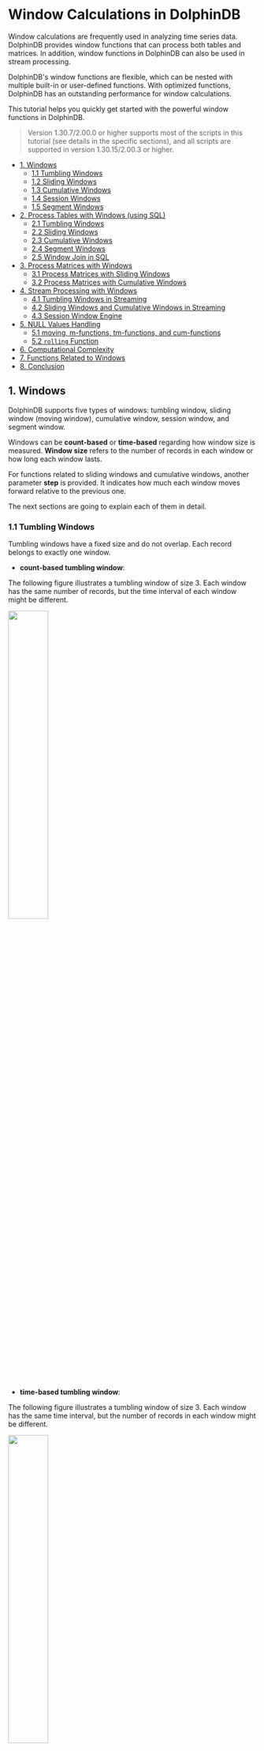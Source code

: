# Window Calculations in DolphinDB

Window calculations are frequently used in analyzing time series data. DolphinDB provides window functions that can process both tables and matrices. In addition, window functions in DolphinDB can also be used in stream processing.

DolphinDB's window functions are flexible, which can be nested with multiple built-in or user-defined functions. With optimized functions, DolphinDB has an outstanding performance for window calculations. 

This tutorial helps you quickly get started with the powerful window functions in DolphinDB. 

> Version 1.30.7/2.00.0 or higher supports most of the scripts in this tutorial (see details in the specific sections), and all scripts are supported in version 1.30.15/2.00.3 or higher. 

- [1. Windows](#1-windows)
  - [1.1 Tumbling Windows](#11-tumbling-windows)
  - [1.2 Sliding Windows](#12-sliding-windows)
  - [1.3 Cumulative Windows](#13-cumulative-windows)
  - [1.4 Session Windows](#14-session-windows)
  - [1.5 Segment Windows](#15-segment-windows)
- [2. Process Tables with Windows (using SQL)](#2-process-tables-with-windows-using-sql)
  - [2.1 Tumbling Windows](#21-tumbling-windows)
  - [2.2 Sliding Windows](#22-sliding-windows)
  - [2.3 Cumulative Windows](#23-cumulative-windows)
  - [2.4 Segment Windows](#24-segment-windows)
  - [2.5 Window Join in SQL](#25-window-join-in-sql)
- [3. Process Matrices with Windows](#3-process-matrices-with-windows)
  - [3.1 Process Matrices with Sliding Windows](#31-process-matrices-with-sliding-windows)
  - [3.2 Process Matrices with Cumulative Windows](#32-process-matrices-with-cumulative-windows)
- [4. Stream Processing with Windows](#4-stream-processing-with-windows)
  - [4.1 Tumbling Windows in Streaming](#41-tumbling-windows-in-streaming)
  - [4.2 Sliding Windows and Cumulative Windows in Streaming](#42-sliding-windows-and-cumulative-windows-in-streaming)
  - [4.3 Session Window Engine](#43-session-window-engine)
- [5. NULL Values Handling](#5-null-values-handling)
  - [5.1 moving, m-functions, tm-functions, and cum-functions](#51-moving-m-functions-tm-functions-and-cum-functions)
  - [5.2 `rolling` Function](#52-rolling-function)
- [6. Computational Complexity](#6-computational-complexity)
- [7. Functions Related to Windows](#7-functions-related-to-windows)
- [8. Conclusion](#8-conclusion)


## 1. Windows

DolphinDB supports five types of windows: tumbling window, sliding window (moving window), cumulative window, session window, and segment window.

Windows can be **count-based** or **time-based** regarding how window size is measured. **Window size** refers to the number of records in each window or how long each window lasts.  

For functions related to sliding windows and cumulative windows, another parameter **step** is provided. It indicates how much each window moves forward relative to the previous one. 

The next sections are going to explain each of them in detail.

### 1.1 Tumbling Windows

Tumbling windows have a fixed size and do not overlap. Each record belongs to exactly one window.

- **count-based tumbling window**:

The following figure illustrates a tumbling window of size 3. Each window has the same number of records, but the time interval of each window might be different.

 <img src="./images/Window_Calculations_in_DolphinDB/1_1_1.png" width=40%>  




- **time-based tumbling window**:

The following figure illustrates a tumbling window of size 3. Each window has the same time interval, but the number of records in each window might be different.

<img src="./images/Window_Calculations_in_DolphinDB/1_1_2.png" width=40%>




### 1.2 Sliding Windows

Sliding windows have fixed length and move with specified steps. Different from tumbling windows, sliding windows can be overlapping if the step is smaller than the window size. Note that a tumbling window is simply a sliding window whose ‘step’ is equal to its ‘window size’. 

- **count-based sliding window**:

Supposing step=1, the following figure illustrates a sliding window of size 6.

<img src="./images/Window_Calculations_in_DolphinDB/1_2_1.png" width=42%>


- **time-based sliding window**:

step=1, the following figure illustrates a sliding window of size 3.

<img src="./images/Window_Calculations_in_DolphinDB/1_2_2.png" width=42%>


If step is specified as time interval, it must be divisile by window size. The following figure illustrates a sliding window of size 4, and step 2.

<img src="./images/Window_Calculations_in_DolphinDB/1_2_3.png" width=42%>


### 1.3 Cumulative Windows

The left boundary of cumulative windows is fixed and the right boundary keeps moving right. The window size keeps increasing. 

You can get cumulative windows with specified step:

- **step=1**

As shown in Figure 1-3-1, the window size accumulates as the right boundary keeps moving right by 1 row each time.

<img src="./images/Window_Calculations_in_DolphinDB/1_3_1.png" width=40%>




- **step=t time units**

As shown in Figure 1-3-2, the window size accumulates as right boundary keeps moving right by 2 time units.

<img src="./images/Window_Calculations_in_DolphinDB/1_3_2.png" width=42%>


### 1.4 Session Windows

Session windows are a special type of windows with variable length. Two session windows are separated by a period of specified length with no data. If there is no data for a specified length of time after an observation, it is marked as the end of a session window and the next observation is the start of the next session window.

As shown in Figure 1-4, two session windows are separated by a session gap that is greater than 3 time units with no data.

<img src="./images/Window_Calculations_in_DolphinDB/1_4.png" width=42%>




### 1.5 Segment Windows

Consecutive identical elements are grouped into one segment window. Segment windows have a variable length. 

<img src="./images/Window_Calculations_in_DolphinDB/1_5.png" width=57%>




## 2. Process Tables with Windows (using SQL)

This chapter gives specific examples on how to conduct window calculations in DolphinDB with SQL statements: tumbling windows, sliding windows, cumulative windows, segment windows, and window join.

### 2.1 Tumbling Windows

#### 2.1.1 Time-based tumbling windows

You can use functions such as `interval`, `bar`, and `dailyAlignedBar`, together with `group by` clause for aggregations over time-based tumbling windows.

The following example is based on the records updated every second from 10:00:00 to 10:05:59. With function `bar`, the sum of the trading volume is calculated every 2 minutes:

````
```
t=table(2021.11.01T10:00:00..2021.11.01T10:05:59 as time, 1..360 as volume)
select sum(volume) from t group by bar(time, 2m)

# output

bar_time            sum_volume
------------------- ----------
2021.11.01T10:00:00 7260      
2021.11.01T10:02:00 21660     
2021.11.01T10:04:00 36060  
```
````

The windows grouped by the [bar](https://www.dolphindb.com/help/FunctionsandCommands/FunctionReferences/b/bar.html#bar) function takes the timestamp that is divisible by parameter *interval* as the start time. It can not be used for scenarios where the start time is specified (and cannot be divided by interval).

Some tradings also occur beyond regular trading hours. Some futures markets have overnight trading sessions. For these cases, use function [dailyAlignedBar](https://www.dolphindb.com/help/FunctionsandCommands/FunctionReferences/d/dailyAlignedBar.html) and specify the starting time and ending time of the trading sessions.

In the following example, there are two trading sessions: from 1:30 pm to 3:00 pm and 9:00 pm to 2:30 am the next day. Function `dailyAlignedBar` is used to calculate 7-minute average prices for each session.

```
sessions = 13:30:00 21:00:00
ts = 2021.11.01T13:30:00..2021.11.01T15:00:00 join 2021.11.01T21:00:00..2021.11.02T02:30:00
ts = ts join (ts+60*60*24)
t = table(ts, rand(10.0, size(ts)) as price)

select avg(price) as price, count(*) as count from t group by dailyAlignedBar(ts, sessions, 7m) as k7

 # output
 
k7                  price             count
------------------- ----------------- -----
2021.11.01T13:30:00 4.815287529108381 420  
2021.11.01T13:37:00 5.265409774828835 420  
2021.11.01T13:44:00 4.984934388122167 420  
...
2021.11.01T14:47:00 5.031795592230213 420  
2021.11.01T14:54:00 5.201864532018313 361  
2021.11.01T21:00:00 4.945093814017518 420 


//Using the bar function may not get the expected results.
select avg(price) as price, count(*) as count from t group by bar(ts, 7m) as k7

 # output

k7                  price             count
------------------- ----------------- -----
2021.11.01T13:26:00 5.220721067537347 180       //the starting time is 13:26:00, not the expected 13:30:00
2021.11.01T13:33:00 4.836406542137931 420  
2021.11.01T13:40:00 5.100716347573325 420  
2021.11.01T13:47:00 5.041169475132067 420  
2021.11.01T13:54:00 4.853431270784876 420  
2021.11.01T14:01:00 4.826169502311608 420  
```

There are some inactive futures without any offers for a period of time. The results, however, need to be output every 2 seconds for analysis. In this case, function [interval](https://www.dolphindb.com/help/SQLStatements/interval.html?highlight=interval) can be used for interpolation.

In the following example, we specify the parameter *fill* as prev, i.e., the missing values are filled with the previous result. If there are identical values in one window, the last one is returned.

```
t=table(2021.01.01T01:00:00+(1..5 join 9..11) as time, take(`CLF1,8) as contract, 50..57 as price)

select last(contract) as contract, last(price) as price from t group by interval(time, 2s,"prev") 

 # output

interval_time       contract price
------------------- -------- -----
2021.01.01T01:00:00 CLF1     50   
2021.01.01T01:00:02 CLF1     52   
2021.01.01T01:00:04 CLF1     54   
2021.01.01T01:00:06 CLF1     54   
2021.01.01T01:00:08 CLF1     55   
2021.01.01T01:00:10 CLF1     57   

//Using the bar function may not get the expected results.

select last(contract) as contract, last(price) as price from t group by bar(time, 2s)

bar_time            contract price
------------------- -------- -----
2021.01.01T01:00:00 CLF1     50   
2021.01.01T01:00:02 CLF1     52   
2021.01.01T01:00:04 CLF1     54   
2021.01.01T01:00:08 CLF1     55   
2021.01.01T01:00:10 CLF1     57    
```

#### 2.1.2 Count-based tumbling windows

As market participation is skewed toward the beginning and end of the trading day, a majority of the trades are concentrated in the first and last hours of the trading day. Time-based window metrics may be based on vastly different amounts of trades. For certain considerations we may want to use count-based windows.

The following example calculates the sum of volume per 100 trades in the last minute of the stock market on a given day.

```
t=table(2021.01.05T02:59:00.000+rand(60000, 2000)).sort!() as time, take(`CL,600) as sym, 10* rand(50, 600) as vol)

select rolling(last,time,100,100) as last_time,rolling(last,t.sym,100,100) as sym, rolling(sum,vol,100,100) as vol_100_sum from t 

 # output (Results are different because of the rand function.)

last_time               sym vol_100_sum
----------------------- --- -----------
2021.01.05T02:59:02.949 CL  25270      
2021.01.05T02:59:05.824 CL  21730      
2021.01.05T02:59:08.858 CL  22650      
2021.01.05T02:59:12.296 CL  24610      
2021.01.05T02:59:14.819 CL  24930      
... 
2021.01.05T02:59:57.089 CL  24040      
2021.01.05T02:59:59.958 CL  26230 
```

### 2.2 Sliding Windows

Processing tables with sliding windows has the following four scenarios:

#### 2.2.1 step=1, window size=n

In this case, the [m-functions](https://www.dolphindb.com/help/FunctionsandCommands/Themes/mFunctions.html), [moving](https://www.dolphindb.com/help/Functionalprogramming/TemplateFunctions/moving.html) function, [rolling](https://www.dolphindb.com/help/Functionalprogramming/TemplateFunctions/rolling.html) function, and [window](https://www.dolphindb.com/help/Functionalprogramming/TemplateFunctions/window.html) function (supported in V1.30.16/2.00.4 or higher) can be used.

Compared with the `moving` function, the `window` function uses a more flexible window whose both right and left boundary can be specified. 

In the following example, the `msum` function is used to calculate the sum of volume with a sliding window of size 5.

```
t=table(2021.11.01T10:00:00 + 0 1 2 5 6 9 10 17 18 30 as time, 1..10 as vol)

select time, vol, msum(vol,5,1) from t

 # output

time                vol msum_vol
------------------- --- --------
2021.11.01T10:00:00 1   1       
2021.11.01T10:00:01 2   3       
2021.11.01T10:00:02 3   6       
2021.11.01T10:00:05 4   10      
2021.11.01T10:00:06 5   15    
...
```

As a unique feature in DolphinDB, [context by](https://www.dolphindb.com/help/Functionalprogramming/TemplateFunctions/contextby.html) is an extension to the standard SQL statements. The `context by` clause makes it convenient to perform calculations within groups.

```
t=table(2021.11.01T10:00:00 + 0 1 2 5 6 9 10 17 18 30 join 0 1 2 5 6 9 10 17 18 30 as time, 1..20 as vol, take(`A,10) join take(`B,10) as sym)

select time, sym, vol, msum(vol,5,1) from t context by sym

 # output

time                sym vol msum_vol
------------------- --- --- --------
2021.11.01T10:00:00 A   1   1       
2021.11.01T10:00:01 A   2   3       
2021.11.01T10:00:02 A   3   6       
...    
2021.11.01T10:00:30 A   10  40      
2021.11.01T10:00:00 B   11  11      
2021.11.01T10:00:01 B   12  23      
...    
2021.11.01T10:00:30 B   20  90 
```

The m-functions are optimized for their specialized use cases. You can call user-defined aggregate functions in the `moving` function, `window` function, and `rolling` function.

The following market data has four columns (code, date, close, and volume). It is grouped by code, and sorted by date within the group. The average close of the five largest volume is calculated with a sliding window of size 20. 

```
t = table(take(`IBM, 100) as code, 2020.01.01 + 1..100 as date, rand(100,100) + 20 as volume, rand(10,100) + 100.0 as close)

//The result can be obtained with a single line of code in version 1.30.15 or later.
//moving supports user-defined anonymous aggregate functions(https://www.dolphindb.com/help/Functionalprogramming/AnonymousFunction.html).
select code, date, moving(defg(vol, close){return close[isort(vol, false).subarray(0:min(5,close.size()))].avg()}, (volume, close), 20) from t context by code 

//Use user-defined named aggregate functions.
defg top_5_close(vol,close){
return close[isort(vol, false).subarray(0:min(5,close.size()))].avg()
}
select code, date, moving(top_5_close,(volume, close), 20) from t context by code 
```

When calculating Alpha 98 defined in [101 Formulaic Alphas](https://arxiv.org/ftp/arxiv/papers/1601/1601.00991.pdf), DolphinDB can use only a few lines of code to simplify the process with nested window functions. Compared with the C# script with hundreds of lines, DolphinDB is faster up to three orders of magnitude.

You can use the sample data [CNTRADE](data/Window_Calculations_in_DolphinDB/CNTRADE.zip).

```
// The schema of the input table trade is as follows. You can simulate the data yourself.

name       typeString typeInt 
---------- ---------- ------- 
ts_code    SYMBOL     17             
trade_date DATE       6              
open       DOUBLE     16             
vol        DOUBLE     16             
amount     DOUBLE     16    

// calculate alpha 98:

def normRank(x){
	return rank(x)\x.size()
}

def alpha98SQL(t){
	update t set adv5 = mavg(vol, 5), adv15 = mavg(vol, 15) context by ts_code
	update t set rank_open = normRank(open), rank_adv15 = normRank(adv15) context by trade_date
	update t set decay7 = mavg(mcorr(vwap, msum(adv5, 26), 5), 1..7), decay8 = mavg(mrank(9 - mimin(mcorr(rank_open, rank_adv15, 21), 9), true, 7), 1..8) context by ts_code
	return select ts_code, trade_date, normRank(decay7)-normRank(decay8) as a98 from t context by trade_date 
}

input = select trade_date,ts_code,amount*1000/(vol*100 + 1) as vwap,vol,open from trade
timer alpha98DDBSql = alpha98SQL(input)
```

#### 2.2.2 step=1, window size=t time units

You can use [tm-functions](https://www.dolphindb.com/help/FunctionsandCommands/Themes/tmFunctions.html) or `tmoving` function to conduct window calculations in this case.

The [twindow](https://www.dolphindb.com/help/Functionalprogramming/TemplateFunctions/twindow.html) function is available since version 1.30.16/2.00.4. Compared with the `tmoving` function, the `twindow` function uses a more flexible window whose both right and left boundary can be specified. 

The following example uses the `tmsum` function to calculate the sum of volume with a 5-second sliding window.

```
//Function ```tmsum``` is supported since version 1.30.14/2.00.2
t=table(2021.11.01T10:00:00 + 0 1 2 5 6 9 10 17 18 30 as time, 1..10 as vol)
select time, vol, tmsum(time,vol,5s) from t

 # output
time                vol tmsum_time
------------------- --- ----------
2021.11.01T10:00:00 1   1         
2021.11.01T10:00:01 2   3         
2021.11.01T10:00:02 3   6         
2021.11.01T10:00:05 4   9         
2021.11.01T10:00:06 5   12        
2021.11.01T10:00:09 6   15        
2021.11.01T10:00:10 7   18        
2021.11.01T10:00:17 8   8         
2021.11.01T10:00:18 9   17        
2021.11.01T10:00:30 10  10  
```

The above calculation is also widely used in the quantile-based historical stock analysis (refer to section [3.1.1](#311-step1-window-sizen) for details).

#### 2.2.3 step=n, window size=m**

You can find function `rolling` helpful in this case. 

Unlike the `interval` function, `rolling` function does not fill missing values. Thus, the window with missing elements is not output.

The following example calculates the sum of the volume with sliding windows (step=3, and window size=6). The last window with only 4 records is not printed.

```
t=table(2021.11.01T10:00:00+0 3 5 6 7 8 15 18 20 29 as time, 1..10 as vol)
select rolling(last,time,6,3) as last_time, rolling(sum,vol,6,3) as sum_vol from t

 # output

last_time           sum_vol
------------------- -------
2021.11.01T10:00:08 21     
2021.11.01T10:00:20 39
```



#### 2.2.4 step=t time units, window size=n\*t time units

In such case, you can use the `interval` function (V1.30.14/2.00.2 or higher recommended) together with the `group by` clause. 

The following example calculates the sum of volume with sliding windows (step=5 seconds, and window size=10 seconds).

```
t=table(2021.11.01T10:00:00+0 3 5 6 7 8 15 18 20 29 as time, 1..10 as vol)
select sum(vol) from t group by interval(time, 10s, "null", 5s)

 # output

interval_time       sum_vol
------------------- -------
2021.11.01T10:00:00 21     
2021.11.01T10:00:05 18     
2021.11.01T10:00:10 15       
2021.11.01T10:00:15 24     
2021.11.01T10:00:20 19     
2021.11.01T10:00:25 10    
```

The example using the `interval` function for the tumbling window can be regarded as a special case of sliding window where step=window size. The instance here, however, shows a sliding window with a window size of n times the step.

### 2.3 Cumulative Windows

For cumulative windows, calculations are either based on the count-based window or time-based window.

#### 2.3.1 step=1

The[ cum-functions](https://www.dolphindb.com/help/FunctionsandCommands/Themes/cumFunctions.html) can be used for such case.

The following example uses the `cumsum` function to get cumulative sum of volume.

```
t=table(2021.11.01T10:00:00..2021.11.01T10:00:04 join 2021.11.01T10:00:06..2021.11.01T10:00:10 as time,1..10 as vol)
select *, cumsum(vol) from t 

# output

time                vol cum_vol
------------------- --- -------
2021.11.01T10:00:00 1   1      
2021.11.01T10:00:01 2   3      
2021.11.01T10:00:02 3   6      
2021.11.01T10:00:03 4   10     
2021.11.01T10:00:04 5   15     
2021.11.01T10:00:06 6   21     
2021.11.01T10:00:07 7   28     
2021.11.01T10:00:08 8   36     
2021.11.01T10:00:09 9   45     
2021.11.01T10:00:10 10  55     
```

`context by` can be used with cum-functions for cumulative calculations within groups.

The following example calculates the cumulative trading volume of each stock. 

```
t=table(2021.11.01T10:00:00 + 0 1 2 5 6 9 10 17 18 30 join 0 1 2 5 6 9 10 17 18 30 as time, 1..20 as vol, take(`A,10) join take(`B,10) as sym)
select*, cumsum(vol) as cumsum_vol from t context by sym

# output

time                vol sym cumsum_vol
------------------- --- --- ----------
2021.11.01T10:00:00 1   A   1         
2021.11.01T10:00:01 2   A   3         
...      
2021.11.01T10:00:18 9   A   45        
2021.11.01T10:00:30 10  A   55        
2021.11.01T10:00:00 11  B   11        
2021.11.01T10:00:01 12  B   23        
...      
2021.11.01T10:00:18 19  B   135       
2021.11.01T10:00:30 20  B   155       
```

#### 2.3.2 step=t time units

Function `bar`, together with `cgroup by`, can be used to calculate time-based cumulative windows.

```
t=table(2021.11.01T10:00:00..2021.11.01T10:00:04 join 2021.11.01T10:00:06..2021.11.01T10:00:10 as time,1..10 as vol)
select sum(vol) from t cgroup by bar(time, 5s) as time order by time

# output

time                sum_vol
------------------- -------
2021.11.01T10:00:00 15     
2021.11.01T10:00:05 45     
2021.11.01T10:00:10 55  
```

### 2.4 Segment Windows

The window sizes of the above windows are all fixed. Function `segment` supported in DolphinDB creates windows with consecutive identical elements, which is often used for processing tick data.

Windows in the following example are segmented by order_type. The cumulative turnover for consecutive identical order_type is calculated.

```
vol = 0.1 0.2 0.1 0.2 0.1 0.2 0.1 0.2 0.1 0.2 0.1 0.2
order_type = 0 0 1 1 1 2 2 1 1 3 3 2;
t = table(vol,order_type);
select *, cumsum(vol) as cumsum_vol from t context by segment(order_type);

# output

vol order_type cumsum_vol
--- ---------- ----------
0.1 0          0.1       
0.2 0          0.3       
0.1 1          0.1       
0.2 1          0.3       
0.1 1          0.4       
0.2 2          0.2       
0.1 2          0.3       
0.2 1          0.2       
0.1 1          0.3       
0.2 3          0.2       
0.1 3          0.3       
0.2 2          0.2  
```

### 2.5 Window Join in SQL

DolphinDB supports window join (the combination of table join and window calculations). It can be implemented with the `wj` and `pwj` functions.

The calculation is conducted on the right table with time-based windows that are determined by the timestamp of each record in the left table. Each record in the left table is joined with the corresponding result in the right table.

It can be seen as a flexible sliding window, because both the left and right boundary can be specified (negative numbers are supported).

Refer to [window join](https://www.dolphindb.com/help/SQLStatements/TableJoiners/windowjoin.html) for details.

```
//data
t1 = table(1 1 2 as sym, 09:56:06 09:56:07 09:56:06 as time, 10.6 10.7 20.6 as price)
t2 = table(take(1,10) join take(2,10) as sym, take(09:56:00+1..10,20) as time, (10+(1..10)\10-0.05) join (20+(1..10)\10-0.05) as bid, (10+(1..10)\10+0.05) join (20+(1..10)\10+0.05) as offer, take(100 300 800 200 600, 20) as volume);

//window join
wj(t1, t2, -5s:0s, <avg(bid)>, `sym`time);

# output

sym time     price  avg_bid           
--- -------- ----- -------
1   09:56:06 10.6 10.3
1   09:56:07 10.7 10.4
2   09:56:06 20.6 20.3        
```

Window join can be conducted on two different tables as well as one table.

The following example calculates the average bid with the window from (time-6s) to (time+1s) for each record in t2.

```
t2 = table(take(1,10) join take(2,10) as sym, take(09:56:00+1..10,20) as time, (10+(1..10)\10-0.05) join (20+(1..10)\10-0.05) as bid, (10+(1..10)\10+0.05) join (20+(1..10)\10+0.05) as offer, take(100 300 800 200 600, 20) as volume);

wj(t2, t2, -6s:1s, <avg(bid)>, `sym`time);

# output

sym time     bid   offer volume avg_bid           
--- -------- ---- ------ ------ --------
1   09:56:01 10.05 10.15 100    10.1
...  
1   09:56:08 10.75 10.85 800    10.5              
1   09:56:09 10.85 10.95 200    10.6
1   09:56:10 10.95 11.05 600    10.65             
2   09:56:01 20.05 20.15 100    20.1
2   09:56:02 20.15 20.25 300    20.15
...
2   09:56:08 20.75 20.85 800    20.5              
2   09:56:09 20.85 20.9  200    20.6
2   09:56:10 20.95 21.05 600    20.65
```

Starting from version 1.30.16/2.00.4, the `window` and `twindow` functions can also be used to conduct window calculations within a single table.

```
t2 = table(take(1,10) join take(2,10) as sym, take(09:56:00+1..10,20) as time, (10+(1..10)\10-0.05) join (20+(1..10)\10-0.05) as bid, (10+(1..10)\10+0.05) join (20+(1..10)\10+0.05) as offer, take(100 300 800 200 600, 20) as volume);

//twindow
select *, twindow(avg,t2.bid,t2.time,-6s:1s) from t2 context by sym

//window
select *, window(avg, t2.time.indexedSeries(t2.bid), -6s:1s) from t2 context by sym

# output

sym time     bid   offer volume avg_bid           
--- -------- ---- ------ ------ --------
1   09:56:01 10.05 10.15 100    10.1
...  
1   09:56:08 10.75 10.85 800    10.5              
1   09:56:09 10.85 10.95 200    10.6
1   09:56:10 10.95 11.05 600    10.65             
2   09:56:01 20.05 20.15 100    20.1
2   09:56:02 20.15 20.25 300    20.15
...
2   09:56:08 20.75 20.85 800    20.5              
2   09:56:09 20.85 20.9  200    20.6
2   09:56:10 20
```



## 3. Process Matrices with Windows

As calculations for tables have been discussed above, this chapter will focus on how to process matrices with windows.

### 3.1 Process Matrices with Sliding Windows

 You can use m-functions and `window` function to perform calculations within each column of the matrix, and return a matrix with the same shape as the input matrix.

If the window slides by time, use the `setIndexedMatrix!` function to set the row and column labels of the matrix as indices. It should be noted that labels must be monotonically increasing. 

Create a matrix and set it as an indexed matrix:

```
m=matrix(1..4 join 6, 11..13 join 8..9)
m.rename!(2020.01.01..2020.01.04 join 2020.01.06,`A`B)
m.setIndexedMatrix!();
```

#### 3.1.1 step=1, window size=n

Parameter *window* of m-functions can be a positive integer (count-based) or a DURATION type (time-based).

The following example use function `msum` to calculate the sum with sliding windows of size 3.

```
msum(m,3,1)

# output

           A  B 
           -- --
2020.01.01|1  11
2020.01.02|3  23
2020.01.03|6  36
2020.01.04|9  33
2020.01.06|13 30
```

Calculations on matrices can also be implemented with nested window functions. With a few lines of codes, you can use a matrix to calculate Alpha 98 mentioned in section 2.1.2.1.

You can use the sample data [CNTRADE](data/Window_Calculations_in_DolphinDB/CNTRADE.zip).

```
// The schema of the input table trade is as follows. You can simulate the data yourself.

name       typeString typeInt 
---------- ---------- ------- 
ts_code    SYMBOL     17             
trade_date DATE       6              
open       DOUBLE     16             
vol        DOUBLE     16             
amount     DOUBLE     16    

// calculate alpha 98:

def prepareDataForDDBPanel(){
	t = select trade_date,ts_code,amount*1000/(vol*100 + 1) as vwap,vol,open from trade 
	return dict(`vwap`open`vol, panel(t.trade_date, t.ts_code, [t.vwap, t.open, t.vol]))
}

def myrank(x) {
	return rowRank(x)\x.columns()
}

def alpha98Panel(vwap, open, vol){
	return myrank(mavg(mcorr(vwap, msum(mavg(vol, 5), 26), 5), 1..7)) - myrank(mavg(mrank(9 - mimin(mcorr(myrank(open), myrank(mavg(vol, 15)), 21), 9), true, 7), 1..8))
}

input = prepareDataForDDBPanel()
alpha98DDBPanel = alpha98Panel(input.vwap, input.open, input.vol)
```

#### 3.1.2 step=1, window size=t time units

Take function `msum` for example, calculate the sum with sliding windows of 3 days.

```
msum(m,3d)

# output

           A  B 
           -- --
2020.01.01|1  11
2020.01.02|3  23
2020.01.03|6  36
2020.01.04|9  33
2020.01.06|10 17
```

It’s common to calculate matrices with windows in practice. When analyzing quantile-based historical stock, you can get the result with a single line of code after converting the data to an indexed matrix.

In the following example, 10-year records in matrix m are ranked in quantiles: 

```
//It is recommended to use mrank function with version 1.30.4, 2.00.2 or later.
mrank(m, true, 10y, percent=true)

# output
           A B   
           - ----
2020.01.01|1 1   
2020.01.02|1 1   
2020.01.03|1 1   
2020.01.04|1 0.25
2020.01.06|1 0.4 
```

### 3.2 Process Matrices with Cumulative Windows

The cum-functions can also be used for processing matrices.

Take function `cumsum` for example, the cumulative sum of each column is calculated.

```
cumsum(m)

 # output 

            A  B 
           -- --
2020.01.01|1  11
2020.01.02|3  23
2020.01.03|6  36
2020.01.04|10 44
2020.01.06|16 53
```



## 4. Stream Processing with Windows

There are various built-in streaming engines for stream processing in DolphinDB. These engines can be used in different scenarios, which support calculations with aggregate functions, sliding or cumulative windows, and session windows.

### 4.1 Tumbling Windows in Streaming

Tumbling windows are widely used to process streaming data, such as 5-minute OHLC bars, and 1-minute cumulative volume, etc. The following time-series engines can be used:

- time-series engine ([createTimeSeriesEngine](https://www.dolphindb.com/help/FunctionsandCommands/FunctionReferences/c/createTimeSeriesEngine.html#createtimeseriesengine))
- daily time-series engine ([createDailyTimeSeriesEngine](https://www.dolphindb.com/help/FunctionsandCommands/FunctionReferences/c/createDailyTimeSeriesEngine.html#createdailytimeseriesengine))
- session window engine ([createSessionWindowEngine](https://www.dolphindb.com/help/FunctionsandCommands/FunctionReferences/c/createSessionWindowEngine.html#createsessionwindowengine))

Function `createDailyTimeSeriesEngine` is similar to `dailyAlignedBar`, which calculates with specified sessions instead of the time-based windows for incoming data.

Take function `createTimeSeriesEngine` for example, the time-series engine “timeSeries1” subscribes to the stream table “trades”. Calculate the sum of volume within one minute for each stock of table trades in real time.

```
share streamTable(1000:0, `time`sym`volume, [TIMESTAMP, SYMBOL, INT]) as trades
output1 = table(10000:0, `time`sym`sumVolume, [TIMESTAMP, SYMBOL, INT])
timeSeries1 = createTimeSeriesEngine(name="timeSeries1", windowSize=60000, step=60000, metrics=<[sum(volume)]>, dummyTable=trades, outputTable=output1, timeColumn=`time, useSystemTime=false, keyColumn=`sym, garbageSize=50, useWindowStartTime=false)
subscribeTable(tableName="trades", actionName="timeSeries1", offset=0, handler=append!{timeSeries1}, msgAsTable=true);

insert into trades values(2018.10.08T01:01:01.785,`A,10)
insert into trades values(2018.10.08T01:01:02.125,`B,26)
insert into trades values(2018.10.08T01:01:10.263,`B,14)
insert into trades values(2018.10.08T01:01:12.457,`A,28)
insert into trades values(2018.10.08T01:02:10.789,`A,15)
insert into trades values(2018.10.08T01:02:12.005,`B,9)
insert into trades values(2018.10.08T01:02:30.021,`A,10)
insert into trades values(2018.10.08T01:04:02.236,`A,29)
insert into trades values(2018.10.08T01:04:04.412,`B,32)
insert into trades values(2018.10.08T01:04:05.152,`B,23)

sleep(10)

select * from output1;

 # output

time                    sym sumVolume
----------------------- --- ---------
2018.10.08T01:02:00.000 A   38       
2018.10.08T01:02:00.000 B   40       
2018.10.08T01:03:00.000 A   25       
2018.10.08T01:03:00.000 B   9       


//to drop the time series engine
dropStreamEngine(`timeSeries1)
unsubscribeTable(tableName="trades", actionName="timeSeries1")
undef("trades",SHARED)
```

### 4.2 Sliding Windows and Cumulative Windows in Streaming

Another commonly used engine is the reactive state engine (created by [createReactiveStateEngine](https://www.dolphindb.com/help/FunctionsandCommands/FunctionReferences/c/createReactiveStateEngine.html)), which supports optimized state functions, including cum-functions, m-functions, and tm-functions.

It is a powerful function that can process stream data using SQL-like mechanisms, achieving unified stream and batch processing.

The following example shows how cum-functions, m-functions, and tm-functions work in the reactive state engine.

```
//Function tmsum is supported in version 1.30.4, 2.00.2 or later.
share streamTable(1000:0, `time`sym`volume, [TIMESTAMP, SYMBOL, INT]) as trades
output2 = table(10000:0, `sym`time`Volume`msumVolume`cumsumVolume`tmsumVolume, [ SYMBOL,TIMESTAMP,INT, INT,INT,INT])
reactiveState1= createReactiveStateEngine(name="reactiveState1", metrics=[<time>,<Volume>,<msum(volume,2,1)>,<cumsum(volume)>,<tmsum(time,volume,2m)>], dummyTable=trades, outputTable=output2, keyColumn="sym")
subscribeTable(tableName="trades", actionName="reactiveState1", offset=0, handler=append!{reactiveState1}, msgAsTable=true);

insert into trades values(2018.10.08T01:01:01.785,`A,10)
insert into trades values(2018.10.08T01:01:02.125,`B,26)
insert into trades values(2018.10.08T01:01:10.263,`B,14)
insert into trades values(2018.10.08T01:01:12.457,`A,28)
insert into trades values(2018.10.08T01:02:10.789,`A,15)
insert into trades values(2018.10.08T01:02:12.005,`B,9)
insert into trades values(2018.10.08T01:02:30.021,`A,10)
insert into trades values(2018.10.08T01:04:02.236,`A,29)
insert into trades values(2018.10.08T01:04:04.412,`B,32)
insert into trades values(2018.10.08T01:04:05.152,`B,23)

sleep(10)

select * from output2

 # output

sym time                    Volume msumVolume cumsumVolume tmsumVolume
--- ----------------------- ------ ---------- ------------ -----------
A   2018.10.08T01:01:01.785 10     10         10           10         
B   2018.10.08T01:01:02.125 26     26         26           26         
A   2018.10.08T01:01:12.457 28     38         38           38         
B   2018.10.08T01:01:10.263 14     40         40           40         
A   2018.10.08T01:02:10.789 15     43         53           53         
B   2018.10.08T01:02:12.005 9      23         49           49         
A   2018.10.08T01:02:30.021 10     25         63           63         
A   2018.10.08T01:04:02.236 29     39         92           54         
B   2018.10.08T01:04:04.412 32     41         81           41         
B   2018.10.08T01:04:05.152 23     55         104          64           

//to drop the reactive state engine

dropAggregator(`reactiveState1)
unsubscribeTable(tableName="trades", actionName="reactiveState1")
undef("trades",SHARED)
```

### 4.3 Session Window Engine

`createSessionWindowEngine` can group elements by sessions of activity, i.e., the window ends if there is no incoming data in a specified interval. Therefore, the windows of session window engine are generated at unfixed frequencies with a variable size.

For example:

```
share streamTable(1000:0, `time`volume, [TIMESTAMP, INT]) as trades
output1 = keyedTable(`time,10000:0, `time`sumVolume, [TIMESTAMP, INT])
engine_sw = createSessionWindowEngine(name = "engine_sw", sessionGap = 5, metrics = <sum(volume)>, dummyTable = trades, outputTable = output1, timeColumn = `time)
subscribeTable(tableName="trades", actionName="append_engine_sw", offset=0, handler=append!{engine_sw}, msgAsTable=true)

n = 5
timev = 2018.10.12T10:01:00.000 + (1..n)
volumev = (1..n)%1000
insert into trades values(timev, volumev)

n = 5
timev = 2018.10.12T10:01:00.010 + (1..n)
volumev = (1..n)%1000
insert into trades values(timev, volumev)

n = 3
timev = 2018.10.12T10:01:00.020 + (1..n)
volumev = (1..n)%1000
timev.append!(2018.10.12T10:01:00.027 + (1..n))
volumev.append!((1..n)%1000)
insert into trades values(timev, volumev)

select * from trades;

//the incoming data is as follows:

 time                    volume
----------------------- ------
2018.10.12T10:01:00.001 1     
2018.10.12T10:01:00.002 2     
2018.10.12T10:01:00.003 3     
2018.10.12T10:01:00.004 4     
2018.10.12T10:01:00.005 5     
2018.10.12T10:01:00.011 1     
2018.10.12T10:01:00.012 2     
2018.10.12T10:01:00.013 3     
2018.10.12T10:01:00.014 4     
2018.10.12T10:01:00.015 5     
2018.10.12T10:01:00.021 1     
2018.10.12T10:01:00.022 2     
2018.10.12T10:01:00.023 3     
2018.10.12T10:01:00.028 1     
2018.10.12T10:01:00.029 2     
2018.10.12T10:01:00.030 3    


//the result after calculating with session windows of size 5(ms)
select * from output1

time                    sumVolume
----------------------- ---------
2018.10.12T10:01:00.001 15       
2018.10.12T10:01:00.011 15       
2018.10.12T10:01:00.021 6    

// to drop SessionWindowEngine

unsubscribeTable(tableName="trades", actionName="append_engine_sw")
dropAggregator(`engine_sw)
undef("trades",SHARED)
```



## 5. NULL Values Handling 

In DolphinDB, there are differences in dealing with NULL values for window functions.

### 5.1 moving, m-functions, tm-functions, and cum-functions

Similar to aggregate functions, the m-functions, cum-functions, and tm-functions (excluding `mrank`, `cumrank`, and `tmrank`) ignore NULL values in calculations.

For `mrank`, `cumrank`, and `tmrank`, you can specify whether NULL values are included in the ranking.

The `moving` function and m-functions (excluding `mrank`) provide the *minPeriods* parameter for specifying the minimum number of observations in a window.

Specifically,

- If *minPeriods* is not specified, return NULL for the first (*window*-1) windows.
- If *minPeriods* is specified, return NULL for the first (*minPeriods*-1) windows.
- If all values in a window are NULL, return NULL for this window.

The default value of *minPeriods* is the value of *window*.

For example:

```
m=matrix(1..5, 6 7 8 NULL 10)

//If minPeriod is not specified, minPeriod=window. Thus, the first two rows of the result are NULL.

msum(m,3)

 #0 #1
-- --
     
     
6  21
9  15
12 18

//If minPeriods=1, the first two rows of the result are not NULL.

 msum(m,3,1)

 #0 #1
-- --
1  6 
3  13
6  21
9  15
12 18
```

### 5.2 `rolling` Function

Different from the `moving` function, the `rolling` function does not return NULL values of the first (*window* -1) elements.

For example, t is a table containing NULL values. Calculate sums with windows of size 3.

```
vol=1 2 3 4 NULL NULL NULL 6 7 8
t= table(vol)

//Use rolling function to calculate the sum with a window of size 3.
rolling(sum,t.vol,3)

 # output
[6,9,7,4,,6,13,21]

//Use moving function to calculate the sum with a window of size 3.
moving(sum,t.vol,3)

 # output
[,,6,9,7,4,,6,13,21]

//Use rolling function to calculate the sum with a window of size 3 and step 2.
rolling(sum,t.vol,3,2)

 # output
[6,7,,13]     //The last window without enough elements is not returned.
```



## 6. Computational Complexity

If there are n elements, and the window size is m, then the time complexity of the commonly used m-functions and tm-functions is O(n), i.e., each calculation simply removes the element at position 0, and add a new observation.

Different from other functions, the runtime of `mrank` function is slower. Its time complexity is O(mn), which is positively related to its window size. 

The complexity of these higher-order functions such as `moving`, `tmoving`, `rolling`, `window`, `twindow` is related to the *func* parameter. Therefore, the *func* function is applied to the entire window each time the window slides, which is different from the incremental calculation of the m-functions and tm-functions.

Therefore, compared with these higher-order functions, m-functions and tm-functions have better performance for the same calculation.

For example:

```
n=1000000
x=norm(0,1, n);

//moving
timer moving(avg, x, 10);
Time elapsed:  243.331 ms

//rolling
timer moving(avg, x, 10);
Time elapsed: 599.389ms

//mavg
timer mavg(x, 10);
Time elapsed: 3.501ms
```



## 7. Functions Related to Windows

| Aggregate Function | m-functions                    | whether it is supported by reactive state engine | tm-functions                    | whether it is supported by reactive state engine | cum-functions     | whether it is supported by reactive state engine |
| ------------------ | ------------------------------ | :----------------------------------------------: | ------------------------------- | :----------------------------------------------: | ----------------- | :----------------------------------------------: |
|                    | moving (higher-order function) |                        √                         | tmoving (higher-order function) |                        √                         |                   |                                                  |
|                    | window                         |         supported by window join engine          | twindow                         |         supported by window join engine          |                   |                                                  |
| avg                | mavg                           |                        √                         | tmavg                           |                        √                         | cumavg            |                        √                         |
| sum                | msum                           |                        √                         | tmsum                           |                        √                         | cumsum            |                        √                         |
| beta               | mbeta                          |                        √                         | tmbeta                          |                        √                         | cumbeta           |                        √                         |
| corr               | mcorr                          |                        √                         | tmcorr                          |                        √                         | cumcorr           |                        √                         |
| count              | mcount                         |                        √                         | tmcount                         |                        √                         | cumcount          |                        √                         |
| covar              | mcovar                         |                        √                         | tmcovar                         |                        √                         | cumcovar          |                        √                         |
| imax               | mimax                          |                        √                         |                                 |                                                  |                   |                                                  |
| imin               | mimin                          |                        √                         |                                 |                                                  |                   |                                                  |
| max                | mmax                           |                        √                         | tmmax                           |                        √                         | cummax            |                        √                         |
| min                | mmin                           |                        √                         | tmmin                           |                        √                         | cummin            |                        √                         |
| first              | mfirst                         |                        √                         | tmfirst                         |                        √                         |                   |                                                  |
| last               | mlast                          |                        √                         | tmlast                          |                        √                         |                   |                                                  |
| med                | mmed                           |                        √                         | tmmed                           |                        √                         | cummed            |                                                  |
| prod               | mprod                          |                        √                         | tmprod                          |                        √                         | cumprod           |                        √                         |
| var                | mvar                           |                        √                         | tmvar                           |                        √                         | cumvar            |                        √                         |
| varp               | mvarp                          |                        √                         | tmvarp                          |                        √                         | cumvarp           |                        √                         |
| std                | mstd                           |                        √                         | tmstd                           |                        √                         | cumstd            |                        √                         |
| stdp               | mstdp                          |                        √                         | tmstdp                          |                        √                         | cumstdp           |                        √                         |
| skew               | mskew                          |                        √                         | tmskew                          |                        √                         |                   |                                                  |
| kurtosis           | mkurtosis                      |                        √                         | tmkurtosis                      |                        √                         |                   |                                                  |
| percentile         | mpercentile                    |                        √                         | tmpercentile                    |                        √                         | cumpercentile     |                                                  |
| rank               | mrank                          |                        √                         | tmrank                          |                        √                         | cumrank           |                                                  |
| wsum               | mwsum                          |                        √                         | tmwsum                          |                        √                         | cumwsum           |                        √                         |
| wavg               | mwavg                          |                        √                         | tmwavg                          |                        √                         | cumwavg           |                        √                         |
| ifirstNot          | mifirstNot                     |                                                  |                                 |                                                  |                   |                                                  |
| ilastNot           | milastNot                      |                                                  |                                 |                                                  |                   |                                                  |
| firstNot           |                                |                                                  |                                 |                                                  | cumfirstNot       |                        √                         |
| lastNot            |                                |                                                  |                                 |                                                  | cumlastNot        |                        √                         |
| mad                | mmad                           |                        √                         |                                 |                                                  |                   |                                                  |
|                    | move                           |                        √                         | tmove                           |                        √                         |                   |                                                  |
|                    | mslr                           |                        √                         |                                 |                                                  |                   |                                                  |
|                    | ema                            |                        √                         |                                 |                                                  |                   |                                                  |
|                    | kama                           |                        √                         |                                 |                                                  |                   |                                                  |
|                    | sma                            |                        √                         |                                 |                                                  |                   |                                                  |
|                    | wma                            |                        √                         |                                 |                                                  |                   |                                                  |
|                    | dema                           |                        √                         |                                 |                                                  |                   |                                                  |
|                    | tema                           |                        √                         |                                 |                                                  |                   |                                                  |
|                    | trima                          |                        √                         |                                 |                                                  |                   |                                                  |
|                    | t3                             |                        √                         |                                 |                                                  |                   |                                                  |
|                    | ma                             |                        √                         |                                 |                                                  |                   |                                                  |
|                    | wilder                         |                        √                         |                                 |                                                  |                   |                                                  |
|                    | gema                           |                        √                         |                                 |                                                  |                   |                                                  |
|                    | linearTimeTrend                |                        √                         |                                 |                                                  |                   |                                                  |
| mse                | mmse                           |                                                  |                                 |                                                  |                   |                                                  |
|                    |                                |                                                  |                                 |                                                  | cumPositiveStreak |                                                  |



Other functions related to windows:

> deltas, ratios, interval, bar, dailyAlignedBar, coevent, createReactiveStateEngine, createDailyTimeSeriesEngine, createReactiveStateEngine, createSessionWindowEngine



## 8. Conclusion

The window functions can easily implement various complex logics, making data analysis more concise and efficient.